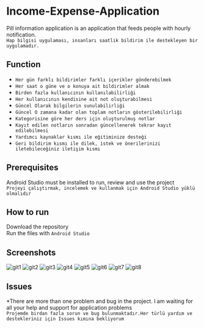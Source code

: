 # Income-Expense-Application
 Pill information application is an application that feeds people with hourly notification.
 <br/>
 ``` Hap bilgisi uygulaması, insanları saatlik bildirim ile destekleyen bir uygulamadır. ```
## Function
* ```Her gün farklı bildirimler farklı içerikler gönderebilmek```
* ```Her saat o güne ve o konuya ait bildirimler almak```
* ```Birden fazla kullanıcının kullanılabilirliği```
* ```Her kullanıcının kendisine ait not oluşturabilmesi```
* ```Güncel Olarak bilgilerin sunulabilirliği```
* ```Güncel O zamana kadar olan toplam notların gösterilebilirliği```
* ```Kategorisine göre her ders için oluşturulmuş notlar```
* ```Kayıt edilen notların sonradan güncellenerek tekrar kayıt edilebilmesi```
* ```Yardımcı kaynaklar kısmı ile eğitiminize desteği```
* ```Geri bildirim kısmı ile dilek, istek ve önerilerinizi iletebileceğiniz iletişim kısmı```
## Prerequisites
Android Studio must be installed to run, review and use the project
<br/>
```Projeyi çalıştırmak, incelemek ve kullanmak için Android Studio yüklü olmalıdır```
## How to run
Download the repository
<br/>
Run the files with `Android Studio`
## Screenshots
![git1](https://github.com/Yuksel-Can/Important-Information-Notes/blob/master/app/src/main/res/app_github/app1.jpg)
![git2](https://github.com/Yuksel-Can/Important-Information-Notes/blob/master/app/src/main/res/app_github/app2.jpg)
![git3](https://github.com/Yuksel-Can/Important-Information-Notes/blob/master/app/src/main/res/app_github/app3.jpg)
![git4](https://github.com/Yuksel-Can/Important-Information-Notes/blob/master/app/src/main/res/app_github/app4-1.jpg)
![git5](https://github.com/Yuksel-Can/Important-Information-Notes/blob/master/app/src/main/res/app_github/app5.jpg)
![git6](https://github.com/Yuksel-Can/Important-Information-Notes/blob/master/app/src/main/res/app_github/app6.jpg)
![git7](https://github.com/Yuksel-Can/Important-Information-Notes/blob/master/app/src/main/res/app_github/app7.jpg)
![git8](https://github.com/Yuksel-Can/Important-Information-Notes/blob/master/app/src/main/res/app_github/app8.jpg)
## Issues
*There are more than one problem and bug in the project. I am waiting for all your help and support for application problems
<br/>
```Projemde birdan fazla sorun ve bug bulunmaktadır.Her türlü yardım ve destekleriniz için Issues kımına bekliyorum```

